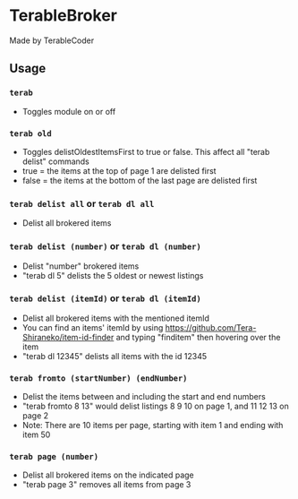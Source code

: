 # TerableBroker

Made by TerableCoder

## Usage
### `terab` 
- Toggles module on or off
### `terab old` 
- Toggles delistOldestItemsFirst to true or false. This affect all "terab delist" commands 
- true = the items at the top of page 1 are delisted first
- false = the items at the bottom of the last page are delisted first
### `terab delist all` or `terab dl all` 
- Delist all brokered items
### `terab delist (number)` or `terab dl (number)` 
- Delist "number" brokered items
- "terab dl 5" delists the 5 oldest or newest listings
### `terab delist (itemId)` or `terab dl (itemId)`
- Delist all brokered items with the mentioned itemId
- You can find an items' itemId by using https://github.com/Tera-Shiraneko/item-id-finder and typing "finditem" then hovering over the item
- "terab dl 12345" delists all items with the id 12345
### `terab fromto (startNumber) (endNumber)`
- Delist the items between and including the start and end numbers
- "terab fromto 8 13" would delist listings 8 9 10 on page 1, and 11 12 13 on page 2
- Note: There are 10 items per page, starting with item 1 and ending with item 50
### `terab page (number)`
- Delist all brokered items on the indicated page
- "terab page 3" removes all items from page 3